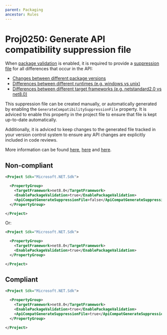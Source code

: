 ```yaml
---
parent: Packaging
ancestor: Rules
---
```


# Proj0250: Generate API compatibility suppression file
When [package validation](https://learn.microsoft.com/en-us/dotnet/fundamentals/apicompat/package-validation/overview) is enabled, it is required to
provide a [suppression file](https://learn.microsoft.com/en-us/dotnet/fundamentals/apicompat/diagnostic-ids#how-to-suppress) for all differences that
occur in the API:
- [Changes between different package versions](https://learn.microsoft.com/en-us/dotnet/fundamentals/apicompat/package-validation/baseline-version-validator)
- [Differences between different runtimes (e.g. windows vs unix)](https://learn.microsoft.com/en-us/dotnet/fundamentals/apicompat/package-validation/compatible-framework-validator)
- [Differences between different target frameworks (e.g. netstandard2.0 vs net8.0)](https://learn.microsoft.com/en-us/dotnet/fundamentals/apicompat/package-validation/compatible-framework-in-package-validator)

This suppression file can be created manually, or automatically generated
by enabling the `GenerateCompatibilitySuppressionFile` property. It is adviced
to enable this property in the project file to ensure that file is kept
up-to-date automatically.

Additionally, it is adviced to keep changes to the generated file tracked in
your version control system to ensure any API changes are explicitly included
in code reviews.

More information can be found [here](https://learn.microsoft.com/en-us/dotnet/fundamentals/apicompat/package-validation/overview), [here](https://learn.microsoft.com/en-us/dotnet/fundamentals/apicompat/diagnostic-ids#how-to-suppress) and [here](https://learn.microsoft.com/en-us/dotnet/core/project-sdk/msbuild-props#apicompatgeneratesuppressionfile).

## Non-compliant
``` xml
<Project Sdk="Microsoft.NET.Sdk">

  <PropertyGroup>
    <TargetFramework>net8.0</TargetFramework>
    <EnablePackageValidation>true</EnablePackageValidation>
    <ApiCompatGenerateSuppressionFile>false</ApiCompatGenerateSuppressionFile>
  </PropertyGroup>

</Project>
```

Or:

``` xml
<Project Sdk="Microsoft.NET.Sdk">

  <PropertyGroup>
    <TargetFramework>net8.0</TargetFramework>
    <EnablePackageValidation>true</EnablePackageValidation>
  </PropertyGroup>

</Project>
```

## Compliant
``` xml
<Project Sdk="Microsoft.NET.Sdk">

  <PropertyGroup>
    <TargetFramework>net8.0</TargetFramework>
    <EnablePackageValidation>true</EnablePackageValidation>
    <ApiCompatGenerateSuppressionFile>true</ApiCompatGenerateSuppressionFile>
  </PropertyGroup>

</Project>
```
